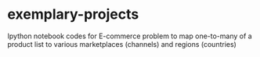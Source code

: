 # exemplary-projects
Ipython notebook codes for E-commerce problem to map one-to-many of a product list to various marketplaces (channels) and regions (countries) 
